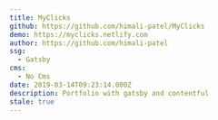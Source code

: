 ```yaml
---
title: MyClicks
github: https://github.com/himali-patel/MyClicks
demo: https://myclicks.netlify.com
author: https://github.com/himali-patel
ssg:
  - Gatsby
cms:
  - No Cms
date: 2019-03-14T09:23:14.000Z
description: Portfolio with gatsby and contentful
stale: true
---
```

